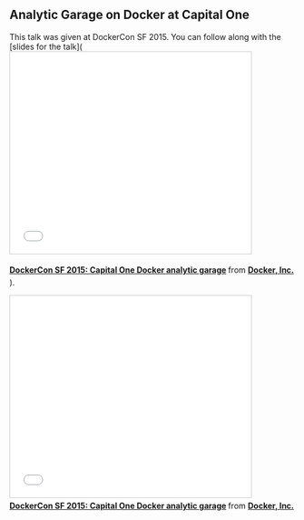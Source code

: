 <!--
{
"name" : "analytic-garage-on-docker-at-capital-one",
"version" : "0.1",
"title" : "Analytic Garage on Docker at Capital One",
"description" : "Learn about the latest developments in the Docker world.",
"freshnessDate" : 2015-06-24,
"license" : "All Rights Reserved"
}
-->

<!-- @section -->

## Analytic Garage on Docker at Capital One

This talk was given at DockerCon SF 2015. You can follow along with the [slides for the talk](<iframe src="//www.slideshare.net/slideshow/embed_code/key/3HagrBwR1iMfnJ" width="425" height="355" frameborder="0" marginwidth="0" marginheight="0" scrolling="no" style="border:1px solid #CCC; border-width:1px; margin-bottom:5px; max-width: 100%;" allowfullscreen> </iframe> <div style="margin-bottom:5px"> <strong> <a href="//www.slideshare.net/Docker/cap1-slideshare" title="DockerCon SF 2015: Capital One Docker analytic garage" target="_blank">DockerCon SF 2015: Capital One Docker analytic garage</a> </strong> from <strong><a href="//www.slideshare.net/Docker" target="_blank">Docker, Inc.</a></strong> </div>).

<iframe src="//www.slideshare.net/slideshow/embed_code/key/3HagrBwR1iMfnJ" width="425" height="355" frameborder="0" marginwidth="0" marginheight="0" scrolling="no" style="border:1px solid #CCC; border-width:1px; margin-bottom:5px; max-width: 100%;" allowfullscreen> </iframe> <div style="margin-bottom:5px"> <strong> <a href="//www.slideshare.net/Docker/cap1-slideshare" title="DockerCon SF 2015: Capital One Docker analytic garage" target="_blank">DockerCon SF 2015: Capital One Docker analytic garage</a> </strong> from <strong><a href="//www.slideshare.net/Docker" target="_blank">Docker, Inc.</a></strong> </div>

<!-- @asset, "contentType": "outlearn/video", "provider": "youtube", "url": "https://www.youtube.com/embed/ogDa2-A1y9U" -->
